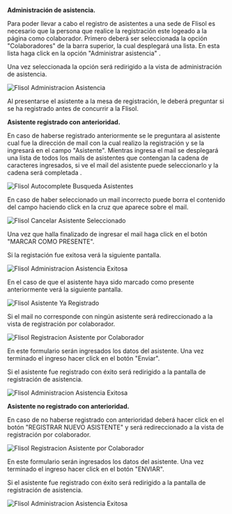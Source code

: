 **Administración de asistencia.**

Para poder llevar a cabo el registro de asistentes a una sede de Flisol es necesario que la persona que realice la registración este logeado a la página como colaborador. Primero deberá ser seleccionada la opción "Colaboradores" de la barra superior, la cual desplegará una lista. En esta lista haga click en la opción "Administrar asistencia" .

Una vez seleccionada la opción será redirigido a la vista de administración de asistencia.
   
![Flisol Administracion Asistencia](http://i58.tinypic.com/15zqkr9.png)
   
Al presentarse el asistente a la mesa de registración, le deberá preguntar si se ha registrado antes de concurrir a la Flisol.

**Asistente registrado con anterioridad.**
	
En caso de haberse registrado anteriormente se le preguntara al asistente cual fue la dirección de mail con la cual realizo la registración y se la ingresará en el campo "Asistente". Mientras ingresa el mail se desplegará una lista de todos los mails de asistentes que contengan la cadena de caracteres ingresados, si ve el mail del asistente puede seleccionarlo y la cadena será completada . 
	
![Flisol Autocomplete Busqueda Asistentes](http://i59.tinypic.com/vhe2l1.png)
    
En caso de haber seleccionado un mail incorrecto puede borra el contenido del campo haciendo click en la cruz que aparece sobre el mail.

![Flisol Cancelar Asistente Seleccionado](http://i57.tinypic.com/o8xj5i.png)
	
Una vez que halla finalizado de ingresar el mail haga click en el botón "MARCAR COMO PRESENTE".

Si la registación fue exitosa verá la siguiente pantalla.

![Flisol Administracion Asistencia Exitosa](http://i59.tinypic.com/2hxyf85.png)
   
En el caso de que el asistente haya sido marcado como presente anteriormente verá la siguiente pantalla.

![Flisol Asistente Ya Registrado](http://i59.tinypic.com/2nkjuo8.png)
    
Si el mail no corresponde con ningún asistente será redireccionado a la vista de registración por colaborador.
   
![Flisol Registracion Asistente por Colaborador](http://i59.tinypic.com/2lwpx07.png)
    
En este formulario serán ingresados los datos del asistente. Una vez terminado el ingreso hacer click en el botón "Enviar".
   
Si el asistente fue registrado con éxito será redirigido a la pantalla de  registración de asistencia.

![Flisol Administracion Asistencia Exitosa](http://i59.tinypic.com/2hxyf85.png)

**Asistente no registrado con anterioridad.**
	
En caso de no haberse registrado con anterioridad deberá hacer click en el botón "REGISTRAR NUEVO ASISTENTE" y será redireccionado a la vista de registración por colaborador.

![Flisol Registracion Asistente por Colaborador](http://i59.tinypic.com/2lwpx07.png)
	
En este formulario serán ingresados los datos del asistente. Una vez terminado el ingreso hacer click en el botón "ENVIAR".
	
Si el asistente fue registrado con éxito será redirigido a la pantalla de  registración de asistencia.

![Flisol Administracion Asistencia Exitosa](http://i59.tinypic.com/2hxyf85.png)